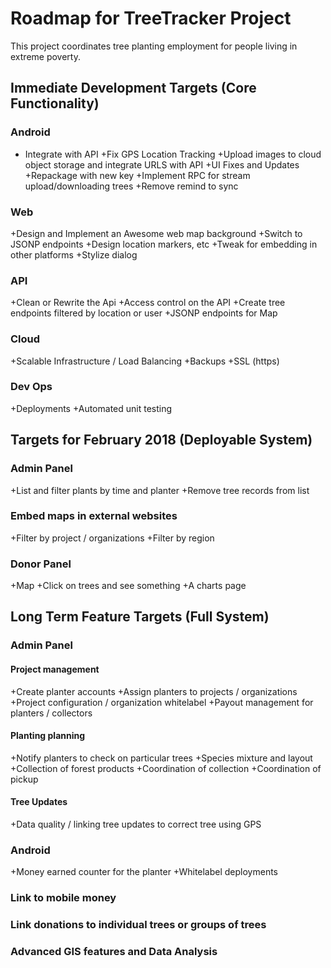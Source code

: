# Roadmap for TreeTracker Project

This project coordinates tree planting employment for people living in extreme poverty.

## Immediate Development Targets (Core Functionality)

### Android
+ Integrate with API
+Fix GPS Location Tracking
+Upload images to cloud object storage and integrate URLS with API
+UI Fixes and Updates
+Repackage with new key
+Implement RPC for stream upload/downloading trees
+Remove remind to sync

### Web
+Design and Implement an Awesome web map background
+Switch to JSONP endpoints
+Design location markers, etc
+Tweak for embedding in other platforms
+Stylize dialog

### API
+Clean or Rewrite the Api
+Access control on the API
+Create tree endpoints filtered by location or user
+JSONP endpoints for Map

### Cloud
+Scalable Infrastructure / Load Balancing
+Backups
+SSL (https)

### Dev Ops
+Deployments
+Automated unit testing

## Targets for February 2018 (Deployable System)

### Admin Panel
+List and filter plants by time and planter
+Remove tree records from list

### Embed maps in external websites
+Filter by project / organizations
+Filter by region

### Donor Panel 
+Map
+Click on trees and see something
+A charts page


## Long Term Feature Targets  (Full System)

### Admin Panel
#### Project management
+Create planter accounts
+Assign planters to projects / organizations
+Project configuration / organization whitelabel
+Payout management for planters / collectors
#### Planting planning
+Notify planters to check on particular trees
+Species mixture and layout
+Collection of forest products
+Coordination of collection
+Coordination of pickup

#### Tree Updates
+Data quality / linking tree updates to correct tree using GPS

### Android
+Money earned counter for the planter
+Whitelabel deployments

### Link to mobile money

### Link donations to individual trees or groups of trees

### Advanced GIS features and Data Analysis

